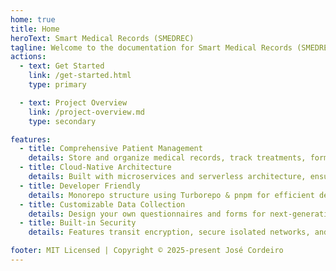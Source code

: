 ```yaml
---
home: true
title: Home
heroText: Smart Medical Records (SMEDREC)
tagline: Welcome to the documentation for Smart Medical Records (SMEDREC), a modern, open-source medical records system.
actions:
  - text: Get Started
    link: /get-started.html
    type: primary

  - text: Project Overview
    link: /project-overview.md
    type: secondary

features:
  - title: Comprehensive Patient Management
    details: Store and organize medical records, track treatments, forms, and conclusions effectively.
  - title: Cloud-Native Architecture
    details: Built with microservices and serverless architecture, ensuring scalability and flexibility.
  - title: Developer Friendly
    details: Monorepo structure using Turborepo & pnpm for efficient development, and type-safe code with TypeScript.
  - title: Customizable Data Collection
    details: Design your own questionnaires and forms for next-generation analytics and tailored client information.
  - title: Built-in Security
    details: Features transit encryption, secure isolated networks, and built-in firewalls for data protection.

footer: MIT Licensed | Copyright © 2025-present José Cordeiro
---
```

